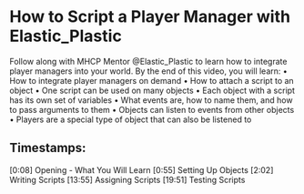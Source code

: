 # How to Script a Player Manager with Elastic_Plastic

Follow along with MHCP Mentor @Elastic_Plastic to learn how to integrate player managers into your world. By the end of this video, you will learn:
• How to integrate player managers on demand
• How to attach a script to an object
• One script can be used on many objects
• Each object with a script has its own set of variables
• What events are, how to name them, and how to pass arguments to them
• Objects can listen to events from other objects
• Players are a special type of object that can also be listened to

## Timestamps:

[0:08] Opening - What You Will Learn
[0:55] Setting Up Objects
[2:02] Writing Scripts
[13:55] Assigning Scripts
[19:51] Testing Scripts
